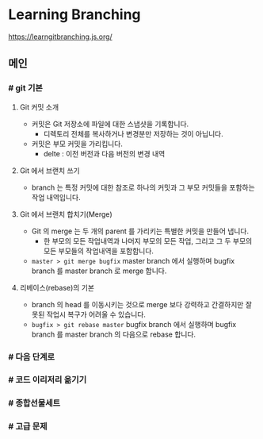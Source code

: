 # Learning Branching

https://learngitbranching.js.org/

## 메인
### # git 기본
1. Git 커밋 소개
    - 커밋은 Git 저장소에 파일에 대한 스냅샷을 기록합니다. 
        - 디렉토리 전체를 복사하거나 변경분만 저장하는 것이 아닙니다.
    - 커밋은 부모 커밋을 가리킵니다.
        - delte : 이전 버전과 다음 버전의 변경 내역
          
2. Git 에서 브랜치 쓰기
    - branch 는 특정 커밋에 대한 참조로 하나의 커밋과 그 부모 커밋들을 포함하는 작업 내역입니다. 

3. Git 에서 브랜치 합치기(Merge)
    - Git 의 merge 는 두 개의 parent 를 가리키는 특별한 커밋을 만들어 냅니다. 
        - 한 부모의 모든 작업내역과 나머지 부모의 모든 작업, 그리고 그 두 부모의 모든 부모들의 작업내역을 포함합니다.
    - `master > git merge bugfix`
    master branch 에서 실행하며 bugfix branch 를 master branch 로 merge 합니다.

4. 리베이스(rebase)의 기본
    - branch 의 head 를 이동시키는 것으로 merge 보다 강력하고 간결하지만 잘못된 작업시 복구가 어려울 수 있습니다.
    - `bugfix > git rebase master`
    bugfix branch 에서 실행하며 bugfix branch 를 master branch 의 다음으로 rebase 합니다.
    

### # 다음 단계로

### # 코드 이리저리 옮기기

### # 종합선물세트

### # 고급 문제

